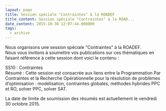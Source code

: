 ```yaml
---
layout: page
title: Session spéciale "Contraintes" à la ROADEF
title_content: Session spéciale "Contraintes" à la ROAD...
date_content: 2015-10-30 12:07:44.000000
tags:
  - archive
---
```

Nous organisons une session spéciale "Contraintes" à la ROADEF.  
Nous vous invitons à soumettre vos publications sur ces thématiques en faisant
référence à cette session dont voici le contenu :  
  
SS10 : Contraintes  
Résumé : Cette session est consacrée aux liens entre la Programmation Par
Contraintes et la Recherche Opérationnelle pour la résolution de problèmes
d’optimisation : modélisation, contraintes globales, méthodes hybrides PPC et
RO, solver PPC, solver SAT.  
  
La date de limite de soumission des résumés est actuellement le vendredi 30
octobre 2015.  


